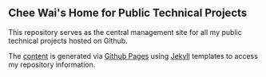 ## Chee Wai's Home for Public Technical Projects

This repository serves as the central management site for all my
public technical projects hosted on Github.

The [content](https://cheelee.github.io) is generated via [Github
Pages](https://pages.github.com/) using
[Jekyll](https://jekyllrb.com/) templates to access my repository
information.

